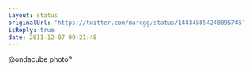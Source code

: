 ```yaml
---
layout: status
originalUrl: 'https://twitter.com/marcgg/status/144345854248095746'
isReply: true
date: 2011-12-07 09:21:48
---
```


@ondacube photo?
